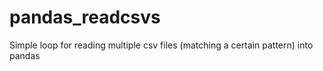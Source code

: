 # pandas_readcsvs
Simple loop for reading multiple csv files (matching a certain pattern) into pandas
